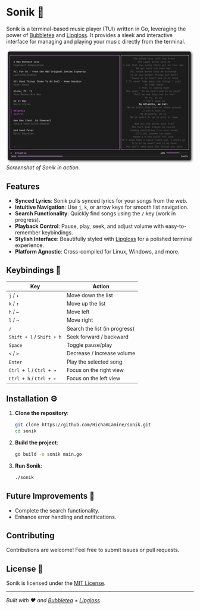# Sonik 🎵

Sonik is a terminal-based music player (TUI) written in Go, leveraging the power of [Bubbletea](https://github.com/charmbracelet/bubbletea) and [Lipgloss](https://github.com/charmbracelet/lipgloss). It provides a sleek and interactive interface for managing and playing your music directly from the terminal.

![Sonik Screenshot](./assets/screenshot1.png)\
*Screenshot of Sonik in action.*

## Features

- **Synced Lyrics**: Sonik pulls synced lyrics for your songs from the web.
- **Intuitive Navigation**: Use `j`, `k`, or arrow keys for smooth list navigation.
- **Search Functionality**: Quickly find songs using the `/` key (work in progress).
- **Playback Control**: Pause, play, seek, and adjust volume with easy-to-remember keybindings.
- **Stylish Interface**: Beautifully styled with [Lipgloss](https://github.com/charmbracelet/lipgloss) for a polished terminal experience.
- **Platform Agnostic**: Cross-compiled for Linux, Windows, and more.

## Keybindings 🎹

| Key                      | Action                          |
|--------------------------|----------------------------------|
| `j` / `↓`               | Move down the list              |
| `k` / `↑`               | Move up the list                |
| `h` / `←`               | Move left                       |
| `l` / `→`               | Move right                      |
| `/`                     | Search the list (in progress)   |
| `Shift + l` / `Shift + h`| Seek forward / backward         |
| `Space`                 | Toggle pause/play               |
| `<` / `>`               | Decrease / Increase volume      |
| `Enter`                 | Play the selected song          |
| `Ctrl + l` / `Ctrl + →` | Focus on the right view         |
| `Ctrl + h` / `Ctrl + ←` | Focus on the left view          |

## Installation ⚙️

1. **Clone the repository**:

   ```bash
   git clone https://github.com/HichamLamine/sonik.git
   cd sonik
   ```

1. **Build the project**:

   ```bash
   go build -o sonik main.go
   ```

1. **Run Sonik**:

   ```bash
   ./sonik
   ```

## Future Improvements 🌟

- Complete the search functionality.
- Enhance error handling and notifications.

## Contributing

Contributions are welcome! Feel free to submit issues or pull requests.

## License 📜

Sonik is licensed under the [MIT License](./LICENSE).

______________________________________________________________________

*Built with ❤️ and [Bubbletea](https://github.com/charmbracelet/bubbletea) + [Lipgloss](https://github.com/charmbracelet/lipgloss)*
